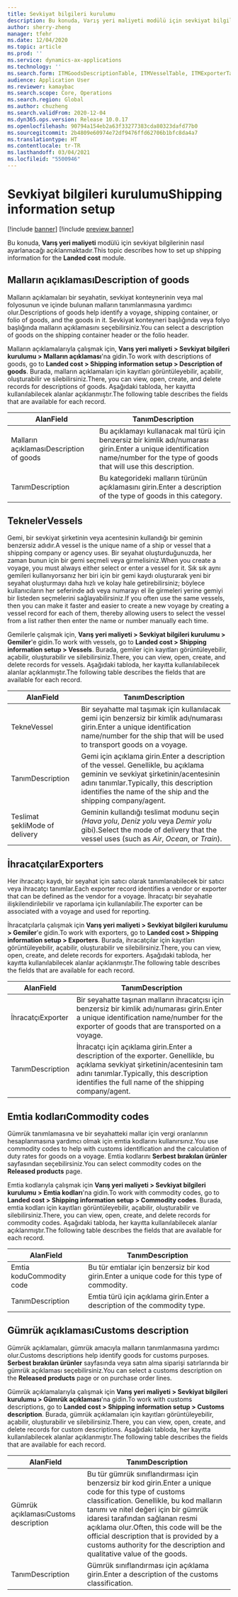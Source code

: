 ```yaml
---
title: Sevkiyat bilgileri kurulumu
description: Bu konuda, Varış yeri maliyeti modülü için sevkiyat bilgilerinin nasıl ayarlanacağı açıklanmaktadır.
author: sherry-zheng
manager: tfehr
ms.date: 12/04/2020
ms.topic: article
ms.prod: ''
ms.service: dynamics-ax-applications
ms.technology: ''
ms.search.form: ITMGoodsDescriptionTable, ITMVesselTable, ITMExporterTable, ITMCommodityCodeTable, ITMCustomsDescription
audience: Application User
ms.reviewer: kamaybac
ms.search.scope: Core, Operations
ms.search.region: Global
ms.author: chuzheng
ms.search.validFrom: 2020-12-04
ms.dyn365.ops.version: Release 10.0.17
ms.openlocfilehash: 90794a154eb2a63f33277383cda80323dafd77b0
ms.sourcegitcommit: 2b4809e60974e72df9476ffd62706b1bfc8da4a7
ms.translationtype: HT
ms.contentlocale: tr-TR
ms.lasthandoff: 03/04/2021
ms.locfileid: "5500946"
---
```

# <a name="shipping-information-setup"></a><span data-ttu-id="570d2-103">Sevkiyat bilgileri kurulumu</span><span class="sxs-lookup"><span data-stu-id="570d2-103">Shipping information setup</span></span>

[!include [banner](../../includes/banner.md)]
[!include [preview banner](../includes/preview-banner.md)]

<span data-ttu-id="570d2-104">Bu konuda, **Varış yeri maliyeti** modülü için sevkiyat bilgilerinin nasıl ayarlanacağı açıklanmaktadır.</span><span class="sxs-lookup"><span data-stu-id="570d2-104">This topic describes how to set up shipping information for the **Landed cost** module.</span></span>

## <a name="description-of-goods"></a><a name="description-of-goods"></a><span data-ttu-id="570d2-105">Malların açıklaması</span><span class="sxs-lookup"><span data-stu-id="570d2-105">Description of goods</span></span>

<span data-ttu-id="570d2-106">Malların açıklamaları bir seyahatin, sevkiyat konteynerinin veya mal folyosunun ve içinde bulunan malların tanımlanmasına yardımcı olur.</span><span class="sxs-lookup"><span data-stu-id="570d2-106">Descriptions of goods help identify a voyage, shipping container, or folio of goods, and the goods in it.</span></span> <span data-ttu-id="570d2-107">Sevkiyat konteyneri başlığında veya folyo başlığında malların açıklamasını seçebilirsiniz.</span><span class="sxs-lookup"><span data-stu-id="570d2-107">You can select a description of goods on the shipping container header or the folio header.</span></span>

<span data-ttu-id="570d2-108">Malların açıklamalarıyla çalışmak için, **Varış yeri maliyeti \> Sevkiyat bilgileri kurulumu \> Malların açıklaması**'na gidin.</span><span class="sxs-lookup"><span data-stu-id="570d2-108">To work with descriptions of goods, go to **Landed cost \> Shipping information setup \> Description of goods**.</span></span> <span data-ttu-id="570d2-109">Burada, malların açıklamaları için kayıtları görüntüleyebilir, açabilir, oluşturabilir ve silebilirsiniz.</span><span class="sxs-lookup"><span data-stu-id="570d2-109">There, you can view, open, create, and delete records for descriptions of goods.</span></span> <span data-ttu-id="570d2-110">Aşağıdaki tabloda, her kayıtta kullanılabilecek alanlar açıklanmıştır.</span><span class="sxs-lookup"><span data-stu-id="570d2-110">The following table describes the fields that are available for each record.</span></span>

| <span data-ttu-id="570d2-111">Alan</span><span class="sxs-lookup"><span data-stu-id="570d2-111">Field</span></span> | <span data-ttu-id="570d2-112">Tanım</span><span class="sxs-lookup"><span data-stu-id="570d2-112">Description</span></span> |
|---|---|
| <span data-ttu-id="570d2-113">Malların açıklaması</span><span class="sxs-lookup"><span data-stu-id="570d2-113">Description of goods</span></span> | <span data-ttu-id="570d2-114">Bu açıklamayı kullanacak mal türü için benzersiz bir kimlik adı/numarası girin.</span><span class="sxs-lookup"><span data-stu-id="570d2-114">Enter a unique identification name/number for the type of goods that will use this description.</span></span> |
| <span data-ttu-id="570d2-115">Tanım</span><span class="sxs-lookup"><span data-stu-id="570d2-115">Description</span></span> | <span data-ttu-id="570d2-116">Bu kategorideki malların türünün açıklamasını girin.</span><span class="sxs-lookup"><span data-stu-id="570d2-116">Enter a description of the type of goods in this category.</span></span> |

## <a name="vessels"></a><a name="vessels"></a><span data-ttu-id="570d2-117">Tekneler</span><span class="sxs-lookup"><span data-stu-id="570d2-117">Vessels</span></span>

<span data-ttu-id="570d2-118">Gemi, bir sevkiyat şirketinin veya acentesinin kullandığı bir geminin benzersiz adıdır.</span><span class="sxs-lookup"><span data-stu-id="570d2-118">A vessel is the unique name of a ship or vessel that a shipping company or agency uses.</span></span> <span data-ttu-id="570d2-119">Bir seyahat oluşturduğunuzda, her zaman bunun için bir gemi seçmeli veya girmelisiniz.</span><span class="sxs-lookup"><span data-stu-id="570d2-119">When you create a voyage, you must always either select or enter a vessel for it.</span></span> <span data-ttu-id="570d2-120">Sık sık aynı gemileri kullanıyorsanız her biri için bir gemi kaydı oluşturarak yeni bir seyahat oluşturmayı daha hızlı ve kolay hale getirebilirsiniz; böylece kullanıcıların her seferinde adı veya numarayı el ile girmeleri yerine gemiyi bir listeden seçmelerini sağlayabilirsiniz.</span><span class="sxs-lookup"><span data-stu-id="570d2-120">If you often use the same vessels, then you can make it faster and easier to create a new voyage by creating a vessel record for each of them, thereby allowing users to select the vessel from a list rather then enter the name or number manually each time.</span></span>

<span data-ttu-id="570d2-121">Gemilerle çalışmak için, **Varış yeri maliyeti \> Sevkiyat bilgileri kurulumu \> Gemiler**'e gidin.</span><span class="sxs-lookup"><span data-stu-id="570d2-121">To work with vessels, go to **Landed cost \> Shipping information setup \> Vessels**.</span></span> <span data-ttu-id="570d2-122">Burada, gemiler için kayıtları görüntüleyebilir, açabilir, oluşturabilir ve silebilirsiniz.</span><span class="sxs-lookup"><span data-stu-id="570d2-122">There, you can view, open, create, and delete records for vessels.</span></span> <span data-ttu-id="570d2-123">Aşağıdaki tabloda, her kayıtta kullanılabilecek alanlar açıklanmıştır.</span><span class="sxs-lookup"><span data-stu-id="570d2-123">The following table describes the fields that are available for each record.</span></span>

| <span data-ttu-id="570d2-124">Alan</span><span class="sxs-lookup"><span data-stu-id="570d2-124">Field</span></span> | <span data-ttu-id="570d2-125">Tanım</span><span class="sxs-lookup"><span data-stu-id="570d2-125">Description</span></span> |
|---|---|
| <span data-ttu-id="570d2-126">Tekne</span><span class="sxs-lookup"><span data-stu-id="570d2-126">Vessel</span></span> | <span data-ttu-id="570d2-127">Bir seyahatte mal taşımak için kullanılacak gemi için benzersiz bir kimlik adı/numarası girin.</span><span class="sxs-lookup"><span data-stu-id="570d2-127">Enter a unique identification name/number for the ship that will be used to transport goods on a voyage.</span></span> |
| <span data-ttu-id="570d2-128">Tanım</span><span class="sxs-lookup"><span data-stu-id="570d2-128">Description</span></span> | <span data-ttu-id="570d2-129">Gemi için açıklama girin.</span><span class="sxs-lookup"><span data-stu-id="570d2-129">Enter a description of the vessel.</span></span> <span data-ttu-id="570d2-130">Genellikle, bu açıklama geminin ve sevkiyat şirketinin/acentesinin adını tanımlar.</span><span class="sxs-lookup"><span data-stu-id="570d2-130">Typically, this description identifies the name of the ship and the shipping company/agent.</span></span> |
| <span data-ttu-id="570d2-131">Teslimat şekli</span><span class="sxs-lookup"><span data-stu-id="570d2-131">Mode of delivery</span></span> | <span data-ttu-id="570d2-132">Geminin kullandığı teslimat modunu seçin _(Hava yolu_, _Deniz yolu_ veya _Demir yolu_ gibi).</span><span class="sxs-lookup"><span data-stu-id="570d2-132">Select the mode of delivery that the vessel uses (such as _Air_, _Ocean_, or _Train_).</span></span> |

## <a name="exporters"></a><span data-ttu-id="570d2-133">İhracatçılar</span><span class="sxs-lookup"><span data-stu-id="570d2-133">Exporters</span></span>

<span data-ttu-id="570d2-134">Her ihracatçı kaydı, bir seyahat için satıcı olarak tanımlanabilecek bir satıcı veya ihracatçı tanımlar.</span><span class="sxs-lookup"><span data-stu-id="570d2-134">Each exporter record identifies a vendor or exporter that can be defined as the vendor for a voyage.</span></span> <span data-ttu-id="570d2-135">İhracatçı bir seyahatle ilişkilendirilebilir ve raporlama için kullanılabilir.</span><span class="sxs-lookup"><span data-stu-id="570d2-135">The exporter can be associated with a voyage and used for reporting.</span></span>

<span data-ttu-id="570d2-136">İhracatçılarla çalışmak için **Varış yeri maliyeti \> Sevkiyat bilgileri kurulumu \> Gemiler**'e gidin.</span><span class="sxs-lookup"><span data-stu-id="570d2-136">To work with exporters, go to **Landed cost \> Shipping information setup \> Exporters**.</span></span> <span data-ttu-id="570d2-137">Burada, ihracatçılar için kayıtları görüntüleyebilir, açabilir, oluşturabilir ve silebilirsiniz.</span><span class="sxs-lookup"><span data-stu-id="570d2-137">There, you can view, open, create, and delete records for exporters.</span></span> <span data-ttu-id="570d2-138">Aşağıdaki tabloda, her kayıtta kullanılabilecek alanlar açıklanmıştır.</span><span class="sxs-lookup"><span data-stu-id="570d2-138">The following table describes the fields that are available for each record.</span></span>

| <span data-ttu-id="570d2-139">Alan</span><span class="sxs-lookup"><span data-stu-id="570d2-139">Field</span></span> | <span data-ttu-id="570d2-140">Tanım</span><span class="sxs-lookup"><span data-stu-id="570d2-140">Description</span></span> |
|---|---|
| <span data-ttu-id="570d2-141">İhracatçı</span><span class="sxs-lookup"><span data-stu-id="570d2-141">Exporter</span></span> | <span data-ttu-id="570d2-142">Bir seyahatte taşınan malların ihracatçısı için benzersiz bir kimlik adı/numarası girin.</span><span class="sxs-lookup"><span data-stu-id="570d2-142">Enter a unique identification name/number for the exporter of goods that are transported on a voyage.</span></span> |
| <span data-ttu-id="570d2-143">Tanım</span><span class="sxs-lookup"><span data-stu-id="570d2-143">Description</span></span> | <span data-ttu-id="570d2-144">İhracatçı için açıklama girin.</span><span class="sxs-lookup"><span data-stu-id="570d2-144">Enter a description of the exporter.</span></span> <span data-ttu-id="570d2-145">Genellikle, bu açıklama sevkiyat şirketinin/acentesinin tam adını tanımlar.</span><span class="sxs-lookup"><span data-stu-id="570d2-145">Typically, this description identifies the full name of the shipping company/agent.</span></span> |

## <a name="commodity-codes"></a><span data-ttu-id="570d2-146">Emtia kodları</span><span class="sxs-lookup"><span data-stu-id="570d2-146">Commodity codes</span></span>

<span data-ttu-id="570d2-147">Gümrük tanımlamasına ve bir seyahatteki mallar için vergi oranlarının hesaplanmasına yardımcı olmak için emtia kodlarını kullanırsınız.</span><span class="sxs-lookup"><span data-stu-id="570d2-147">You use commodity codes to help with customs identification and the calculation of duty rates for goods on a voyage.</span></span> <span data-ttu-id="570d2-148">Emtia kodlarını **Serbest bırakılan ürünler** sayfasından seçebilirsiniz.</span><span class="sxs-lookup"><span data-stu-id="570d2-148">You can select commodity codes on the **Released products** page.</span></span>

<span data-ttu-id="570d2-149">Emtia kodlarıyla çalışmak için **Varış yeri maliyeti \> Sevkiyat bilgileri kurulumu \> Emtia kodları**'na gidin.</span><span class="sxs-lookup"><span data-stu-id="570d2-149">To work with commodity codes, go to **Landed cost \> Shipping information setup \> Commodity codes**.</span></span> <span data-ttu-id="570d2-150">Burada, emtia kodları için kayıtları görüntüleyebilir, açabilir, oluşturabilir ve silebilirsiniz.</span><span class="sxs-lookup"><span data-stu-id="570d2-150">There, you can view, open, create, and delete records for commodity codes.</span></span> <span data-ttu-id="570d2-151">Aşağıdaki tabloda, her kayıtta kullanılabilecek alanlar açıklanmıştır.</span><span class="sxs-lookup"><span data-stu-id="570d2-151">The following table describes the fields that are available for each record.</span></span>

| <span data-ttu-id="570d2-152">Alan</span><span class="sxs-lookup"><span data-stu-id="570d2-152">Field</span></span> | <span data-ttu-id="570d2-153">Tanım</span><span class="sxs-lookup"><span data-stu-id="570d2-153">Description</span></span> |
|---|---|
| <span data-ttu-id="570d2-154">Emtia kodu</span><span class="sxs-lookup"><span data-stu-id="570d2-154">Commodity code</span></span> | <span data-ttu-id="570d2-155">Bu tür emtialar için benzersiz bir kod girin.</span><span class="sxs-lookup"><span data-stu-id="570d2-155">Enter a unique code for this type of commodity.</span></span> |
| <span data-ttu-id="570d2-156">Tanım</span><span class="sxs-lookup"><span data-stu-id="570d2-156">Description</span></span> | <span data-ttu-id="570d2-157">Emtia türü için açıklama girin.</span><span class="sxs-lookup"><span data-stu-id="570d2-157">Enter a description of the commodity type.</span></span> |

## <a name="customs-description"></a><span data-ttu-id="570d2-158">Gümrük açıklaması</span><span class="sxs-lookup"><span data-stu-id="570d2-158">Customs description</span></span>

<span data-ttu-id="570d2-159">Gümrük açıklamaları, gümrük amacıyla malların tanımlanmasına yardımcı olur.</span><span class="sxs-lookup"><span data-stu-id="570d2-159">Customs descriptions help identify goods for customs purposes.</span></span> <span data-ttu-id="570d2-160">**Serbest bırakılan ürünler** sayfasında veya satın alma siparişi satırlarında bir gümrük açıklaması seçebilirsiniz.</span><span class="sxs-lookup"><span data-stu-id="570d2-160">You can select a customs description on the **Released products** page or on purchase order lines.</span></span>

<span data-ttu-id="570d2-161">Gümrük açıklamalarıyla çalışmak için **Varış yeri maliyeti \> Sevkiyat bilgileri kurulumu \> Gümrük açıklaması**'na gidin.</span><span class="sxs-lookup"><span data-stu-id="570d2-161">To work with customs descriptions, go to **Landed cost \> Shipping information setup \> Customs description**.</span></span> <span data-ttu-id="570d2-162">Burada, gümrük açıklamaları için kayıtları görüntüleyebilir, açabilir, oluşturabilir ve silebilirsiniz.</span><span class="sxs-lookup"><span data-stu-id="570d2-162">There, you can view, open, create, and delete records for custom descriptions.</span></span> <span data-ttu-id="570d2-163">Aşağıdaki tabloda, her kayıtta kullanılabilecek alanlar açıklanmıştır.</span><span class="sxs-lookup"><span data-stu-id="570d2-163">The following table describes the fields that are available for each record.</span></span>

| <span data-ttu-id="570d2-164">Alan</span><span class="sxs-lookup"><span data-stu-id="570d2-164">Field</span></span> | <span data-ttu-id="570d2-165">Tanım</span><span class="sxs-lookup"><span data-stu-id="570d2-165">Description</span></span> |
|---|---|
| <span data-ttu-id="570d2-166">Gümrük açıklaması</span><span class="sxs-lookup"><span data-stu-id="570d2-166">Customs description</span></span> | <span data-ttu-id="570d2-167">Bu tür gümrük sınıflandırması için benzersiz bir kod girin.</span><span class="sxs-lookup"><span data-stu-id="570d2-167">Enter a unique code for this type of customs classification.</span></span> <span data-ttu-id="570d2-168">Genellikle, bu kod malların tanımı ve nitel değeri için bir gümrük idaresi tarafından sağlanan resmi açıklama olur.</span><span class="sxs-lookup"><span data-stu-id="570d2-168">Often, this code will be the official description that is provided by a customs authority for the description and qualitative value of the goods.</span></span> |
| <span data-ttu-id="570d2-169">Tanım</span><span class="sxs-lookup"><span data-stu-id="570d2-169">Description</span></span> | <span data-ttu-id="570d2-170">Gümrük sınıflandırması için açıklama girin.</span><span class="sxs-lookup"><span data-stu-id="570d2-170">Enter a description of the customs classification.</span></span> |
